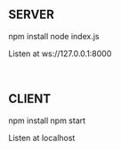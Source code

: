 ## SERVER

npm install
node index.js

Listen at ws://127.0.0.1:8000

<br />

## CLIENT

npm install
npm start

Listen at localhost
